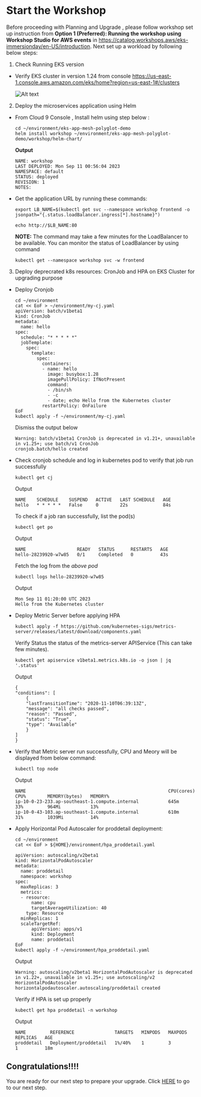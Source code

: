 # Start the Workshop

Before proceeding with Planning and Upgrade , please follow workshop set up instruction from <strong>Option 1 (Preferred): Running the workshop using Workshop Studio for AWS events</strong> in https://catalog.workshops.aws/eks-immersionday/en-US/introduction. Next set up a workload by following below steps:

1. Check Running EKS version  

- Verify EKS cluster in version 1.24 from console https://us-east-1.console.aws.amazon.com/eks/home?region=us-east-1#/clusters
  
    ![Alt text](/assets/00_start_eks_version.png "a title")

2. Deploy the microservices application using Helm  

- From Cloud 9 Console , Install helm using step below :

    ```
    cd ~/environment/eks-app-mesh-polyglot-demo
    helm install workshop ~/environment/eks-app-mesh-polyglot-demo/workshop/helm-chart/
    ```
    **Output**
    ```
    NAME: workshop
    LAST DEPLOYED: Mon Sep 11 00:56:04 2023
    NAMESPACE: default
    STATUS: deployed
    REVISION: 1
    NOTES:
    ```

- Get the application URL by running these commands:

    ```
    export LB_NAME=$(kubectl get svc --namespace workshop frontend -o jsonpath="{.status.loadBalancer.ingress[*].hostname}")
    
    echo http://$LB_NAME:80
    ```


    **NOTE:** The command may take a few minutes for the LoadBalancer to be available. You can monitor the status of LoadBalancer by using command
    
    ```
    kubectl get --namespace workshop svc -w frontend
    ```

3. Deploy deprecrated k8s resources: CronJob and HPA on EKS Cluster for upgrading purpose  

- Deploy Cronjob

    ```
    cd ~/environment 
    cat << EoF > ~/environment/my-cj.yaml
    apiVersion: batch/v1beta1
    kind: CronJob
    metadata:
      name: hello
    spec:
      schedule: "* * * * *"
      jobTemplate:
        spec:
          template:
            spec:
              containers:
              - name: hello
                image: busybox:1.28
                imagePullPolicy: IfNotPresent
                command:
                - /bin/sh
                - -c
                - date; echo Hello from the Kubernetes cluster
              restartPolicy: OnFailure
    EoF
    kubectl apply -f ~/environment/my-cj.yaml
    ```
    Dismiss the output below
    ```
    Warning: batch/v1beta1 CronJob is deprecated in v1.21+, unavailable in v1.25+; use batch/v1 CronJob
    cronjob.batch/hello created
    ```

- Check cronjob schedule and log in kubernetes pod to verify that job run successfully  

    ```
    kubectl get cj
    ```
    Output
    ```
    NAME    SCHEDULE    SUSPEND   ACTIVE   LAST SCHEDULE   AGE
    hello   * * * * *   False     0        22s             84s
    ```
    To check if a job ran successfully, list the pod(s)
    ```
    kubectl get po
    ```    
    Output
    ```
    NAME                   READY   STATUS      RESTARTS   AGE
    hello-28239920-w7w85   0/1     Completed   0          43s
    ```
    Fetch the log from the *above pod*
    ```
    kubectl logs hello-28239920-w7w85
    ```
    Output
    ```
    Mon Sep 11 01:20:00 UTC 2023
    Hello from the Kubernetes cluster
    ```
- Deploy Metric Server before applying HPA

    ```
    kubectl apply -f https://github.com/kubernetes-sigs/metrics-server/releases/latest/download/components.yaml
    ```
    
    Verify Status the status of the metrics-server APIService (This can take few minutes).

    ```
    kubectl get apiservice v1beta1.metrics.k8s.io -o json | jq '.status'
    ```
    Output
    ```
    {
    "conditions": [
        {
        "lastTransitionTime": "2020-11-10T06:39:13Z",
        "message": "all checks passed",
        "reason": "Passed",
        "status": "True",
        "type": "Available"
        }
    ]
    }
    ```

- Verify that Metric server run successfully, CPU and Meory will be displayed from below command:  

    ```
    kubectl top node
    ```
    Output
    ```
    NAME                                                     CPU(cores)   CPU%        MEMORY(bytes)   MEMORY%     
    ip-10-0-23-233.ap-southeast-1.compute.internal           645m         33%         964Mi           13%         
    ip-10-0-43-103.ap-southeast-1.compute.internal           610m         31%         1039Mi          14%   
    ```

- Apply Horizontal Pod Autoscaler for proddetail deployment:  

    ```
    cd ~/environment 
    cat << EoF > ${HOME}/environment/hpa_proddetail.yaml

    apiVersion: autoscaling/v2beta1
    kind: HorizontalPodAutoscaler
    metadata:
      name: proddetail
      namespace: workshop
    spec:
      maxReplicas: 3
      metrics:
      - resource:
          name: cpu
          targetAverageUtilization: 40
        type: Resource
      minReplicas: 1
      scaleTargetRef:
          apiVersion: apps/v1
          kind: Deployment
          name: proddetail
    EoF
    kubectl apply -f ~/environment/hpa_proddetail.yaml
    ```    
    Output
    ```
    Warning: autoscaling/v2beta1 HorizontalPodAutoscaler is deprecated in v1.22+, unavailable in v1.25+; use autoscaling/v2 HorizontalPodAutoscaler
    horizontalpodautoscaler.autoscaling/proddetail created
    ```
    Verify if HPA is set up properly
    ```
    kubectl get hpa proddetail -n workshop
    ```
    Output
    ```
    NAME         REFERENCE               TARGETS   MINPODS   MAXPODS   REPLICAS   AGE
    proddetail   Deployment/proddetail   1%/40%    1         3         1          18m
    ```

## Congratulations!!!!

You are ready for our next step to prepare your upgrade. 
Click [HERE](prepare.md) to go to our next step.

